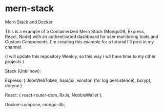 # mern-stack
Mern Stack and Docker

This is a example of a Containerized Mern Stack (MongoDB, Express, React, Node) with an authenticated dashboard for user monitoring tools and Custom Components. I'm creating this example for a tutorial I'll post in my channel.

(I will update this repository Weekly, so this way i wll have time to my other projects )

Stack (Until now):

Express: { JsonWebToken, hapi/joi, winston (for log persistence), bcrypt, dotenv }

React: { react-router-dom, RxJs, NobbleWallet },

Docker-compose, mongo-db;
